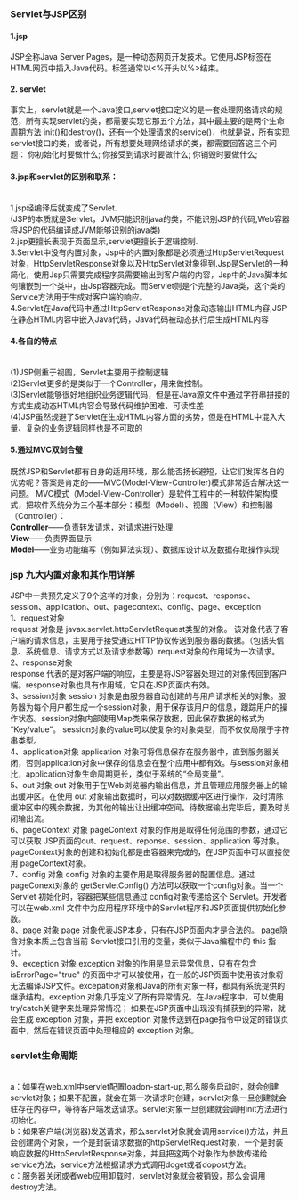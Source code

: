 ### Servlet与JSP区别
 
 #### 1.jsp
 JSP全称Java Server Pages，是一种动态网页开发技术。它使用JSP标签在HTML网页中插入Java代码。标签通常以<%开头以%>结束。 
 
 #### 2. servlet
事实上，servlet就是一个Java接口,servlet接口定义的是一套处理网络请求的规范，所有实现servlet的类，都需要实现它那五个方法，其中最主要的是两个生命周期方法 init()和destroy()，还有一个处理请求的service()，也就是说，所有实现servlet接口的类，或者说，所有想要处理网络请求的类，都需要回答这三个问题：
你初始化时要做什么;
你接受到请求时要做什么;
你销毁时要做什么;

#### 3.jsp和servlet的区别和联系：
<br>1.jsp经编译后就变成了Servlet.
<br>(JSP的本质就是Servlet，JVM只能识别java的类，不能识别JSP的代码,Web容器将JSP的代码编译成JVM能够识别的java类)
<br>2.jsp更擅长表现于页面显示,servlet更擅长于逻辑控制.
<br>3.Servlet中没有内置对象，Jsp中的内置对象都是必须通过HttpServletRequest对象，HttpServletResponse对象以及HttpServlet对象得到.Jsp是Servlet的一种简化，使用Jsp只需要完成程序员需要输出到客户端的内容，Jsp中的Java脚本如何镶嵌到一个类中，由Jsp容器完成。而Servlet则是个完整的Java类，这个类的Service方法用于生成对客户端的响应。
<br>4.Servlet在Java代码中通过HttpServletResponse对象动态输出HTML内容;JSP在静态HTML内容中嵌入Java代码，Java代码被动态执行后生成HTML内容

#### 4.各自的特点
<br>(1)JSP侧重于视图，Servlet主要用于控制逻辑
<br>(2)Servlet更多的是类似于一个Controller，用来做控制。
<br>(3)Servlet能够很好地组织业务逻辑代码，但是在Java源文件中通过字符串拼接的方式生成动态HTML内容会导致代码维护困难、可读性差
<br>(4)JSP虽然规避了Servlet在生成HTML内容方面的劣势，但是在HTML中混入大量、复杂的业务逻辑同样也是不可取的

#### 5.通过MVC双剑合璧
既然JSP和Servlet都有自身的适用环境，那么能否扬长避短，让它们发挥各自的优势呢？答案是肯定的——MVC(Model-View-Controller)模式非常适合解决这一问题。
MVC模式（Model-View-Controller）是软件工程中的一种软件架构模式，把软件系统分为三个基本部分：模型（Model）、视图（View）和控制器（Controller）：
<br>**Controller**——负责转发请求，对请求进行处理
<br>**View**——负责界面显示
<br>**Model**——业务功能编写（例如算法实现）、数据库设计以及数据存取操作实现


### jsp 九大内置对象和其作用详解 

   JSP中一共预先定义了9个这样的对象，分别为：request、response、session、application、out、pagecontext、config、page、exception
<br>1、request对象
<br>request 对象是 javax.servlet.httpServletRequest类型的对象。 该对象代表了客户端的请求信息，主要用于接受通过HTTP协议传送到服务器的数据。（包括头信息、系统信息、请求方式以及请求参数等）request对象的作用域为一次请求。
<br>2、response对象
<br>response 代表的是对客户端的响应，主要是将JSP容器处理过的对象传回到客户端。response对象也具有作用域，它只在JSP页面内有效。
<br>3、session对象
session 对象是由服务器自动创建的与用户请求相关的对象。服务器为每个用户都生成一个session对象，用于保存该用户的信息，跟踪用户的操作状态。session对象内部使用Map类来保存数据，因此保存数据的格式为 “Key/value”。 session对象的value可以使复杂的对象类型，而不仅仅局限于字符串类型。
<br>4、application对象
 application 对象可将信息保存在服务器中，直到服务器关闭，否则application对象中保存的信息会在整个应用中都有效。与session对象相比，application对象生命周期更长，类似于系统的“全局变量”。
<br>5、out 对象
out 对象用于在Web浏览器内输出信息，并且管理应用服务器上的输出缓冲区。在使用 out 对象输出数据时，可以对数据缓冲区进行操作，及时清除缓冲区中的残余数据，为其他的输出让出缓冲空间。待数据输出完毕后，要及时关闭输出流。
<br>6、pageContext 对象
pageContext 对象的作用是取得任何范围的参数，通过它可以获取 JSP页面的out、request、reponse、session、application 等对象。pageContext对象的创建和初始化都是由容器来完成的，在JSP页面中可以直接使用 pageContext对象。
<br>7、config 对象
config 对象的主要作用是取得服务器的配置信息。通过 pageConext对象的 getServletConfig() 方法可以获取一个config对象。当一个Servlet 初始化时，容器把某些信息通过 config对象传递给这个 Servlet。开发者可以在web.xml 文件中为应用程序环境中的Servlet程序和JSP页面提供初始化参数。
<br>8、page 对象
page 对象代表JSP本身，只有在JSP页面内才是合法的。 page隐含对象本质上包含当前 Servlet接口引用的变量，类似于Java编程中的 this 指针。
<br>9、exception 对象
exception 对象的作用是显示异常信息，只有在包含 isErrorPage="true" 的页面中才可以被使用，在一般的JSP页面中使用该对象将无法编译JSP文件。excepation对象和Java的所有对象一样，都具有系统提供的继承结构。exception 对象几乎定义了所有异常情况。在Java程序中，可以使用try/catch关键字来处理异常情况； 
如果在JSP页面中出现没有捕获到的异常，就会生成 exception 对象，并把 exception 对象传送到在page指令中设定的错误页面中，然后在错误页面中处理相应的 exception 对象。


### servlet生命周期
<br>a：如果在web.xml中servlet配置loadon-start-up,那么服务启动时，就会创建servlet对象；如果不配置，就会在第一次请求时创建，servlet对象一旦创建就会驻存在内存中，等待客户端发送请求。servlet对象一旦创建就会调用init方法进行初始化。
<br>b：如果客户端(浏览器)发送请求，那么servlet对象就会调用service()方法，并且会创建两个对象，一个是封装请求数据的httpServletRequest对象，一个是封装响应数据的HttpServletResponse对象，并且把这两个对象作为参数传递给service方法，service方法根据请求方式调用doget或者dopost方法。
<br>c：服务器关闭或者web应用卸载时，servlet对象就会被销毁，那么会调用destroy方法。

